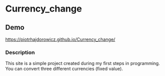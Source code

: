 # Currency_change

## Demo
https://piotrhajdorowicz.github.io/Currency_change/


### Description
This site is a simple project created during my first steps in programming.
You can convert three different currencies (fixed value).

